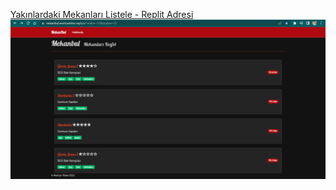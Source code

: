 [Yakınlardaki Mekanları Listele - Replit Adresi](https://mekanbul.mertcantrker.repl.co/?enlem=37&boylam=35)
![Yakınlardaki Mekanları Listele - Replit Adresi](./resimler/replitson3.png)
